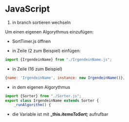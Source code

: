 # JavaScript

1. in branch sortieren wechseln

Um einen eigenen Algorythmus einzufügen:

* SortTimer.js öffnen
+ in Zeile (2 zum Beispiel) einfügen:  

```javascript
import {IrgendeinName} from "./IrgendeinName.js";
```

+ in Zeile (16 zum Beispiel)

```javascript
{name: 'IrgendeinName', instance: new IrgendeinName()},
```

+ in dem eigenen Algorythmus 

```javascript
import {Sorter} from "./Sorter.js";
export class IrgendeinName extends Sorter {
    _runAlgorithm() {
```
+ die Variable ist mit **_this._itemsToSort;_** aufrufbar

